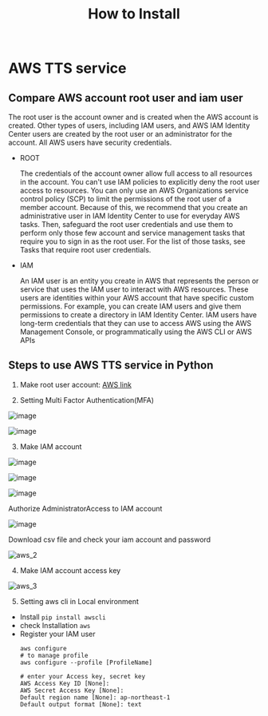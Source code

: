 <h1 align="center"> How to Install </h1> <br>

# AWS TTS service

## Compare AWS account root user and iam user

The root user is the account owner and is created when the AWS account is created. Other types of users, including IAM users, and AWS IAM Identity Center users are created by the root user or an administrator for the account. All AWS users have security credentials.

* ROOT

  The credentials of the account owner allow full access to all resources in the account. You can't use IAM policies to explicitly deny the root user access to resources. You can only use an AWS Organizations service control policy (SCP) to limit the permissions of the root user of a member account. Because of this, we recommend that you create an administrative user in IAM Identity Center to use for everyday AWS tasks. Then, safeguard the root user credentials and use them to perform only those few account and service management tasks that require you to sign in as the root user. For the list of those tasks, see Tasks that require root user credentials.

* IAM

  An IAM user is an entity you create in AWS that represents the person or service that uses the IAM user to interact with AWS resources. These users are identities within your AWS account that have specific custom permissions. For example, you can create IAM users and give them permissions to create a directory in IAM Identity Center. IAM users have long-term credentials that they can use to access AWS using the AWS Management Console, or programmatically using the AWS CLI or AWS APIs

## Steps to use AWS TTS service in Python

1. Make root user account: [AWS link](https://aws.amazon.com/ko/)

2. Setting Multi Factor Authentication(MFA)

![image](https://github.com/kmw4097/OCR/assets/98750892/5a766081-15d8-4464-9f51-7f14b057f6c2)

![image](https://github.com/kmw4097/OCR/assets/98750892/c9fd5859-9dc6-4900-a584-dc26c5dff476)

3. Make IAM account

![image](https://github.com/kmw4097/OCR/assets/98750892/e679bee9-1b78-4cf7-9abb-2208f6af79de)

![image](https://github.com/kmw4097/OCR/assets/98750892/e85d976d-99ea-4f4a-a2ba-d7d5eeafdce4)

![image](https://github.com/kmw4097/OCR/assets/98750892/e94bdb30-263d-41ee-a887-4b5ce881af20)

Authorize AdministratorAccess to IAM account

![image](https://github.com/kmw4097/OCR/assets/98750892/b14efd2c-c156-45d0-a946-e385734c5972)

Download csv file and check your iam account and password

![aws_2](https://github.com/kmw4097/OCR/assets/98750892/feeb40b2-8126-4364-834d-9ffc1b34adf8)

4. Make IAM account access key

![aws_3](https://github.com/kmw4097/OCR/assets/98750892/4b402c4a-7a0b-4d0d-9d51-203b51162ea6)

5. Setting aws cli in Local environment

* Install
  ```pip install awscli```
* check Installation
  ```aws```
* Register your IAM user
  ```
  aws configure
  # to manage profile
  aws configure --profile [ProfileName]

  # enter your Access key, secret key
  AWS Access Key ID [None]:
  AWS Secret Access Key [None]: 
  Default region name [None]: ap-northeast-1
  Default output format [None]: text
  ```
   


